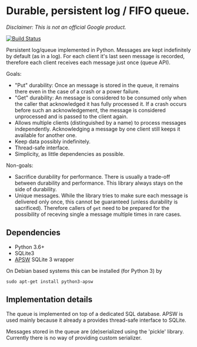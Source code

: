 # Durable, persistent log / FIFO queue.

*Disclaimer: This is not an official Google product.*

[![Build Status](https://travis-ci.com/ppetr/persistent-queue-log.svg?branch=master)](https://travis-ci.com/ppetr/persistent-queue-log)

Persistent log/queue implemented in Python. Messages are kept indefinitely by
default (as in a log). For each client it's last seen message is recorded,
therefore each client receives each message just once (queue API).

Goals:

  - "Put" durability: Once an message is stored in the queue, it remains there
    even in the case of a crash or a power failure.
  - "Get" durability: An message is considered to be consumed only when the
    caller that acknowledged it has fully processed it. If a crash occurs before
    such an acknowledgement, the message is considered unprocessed and is passed
    to the client again.
  - Allows multiple clients (distinguished by a name) to process messages
    independently. Acknowledging a message by one client still keeps it
    available for another one.
  - Keep data possibly indefinitely.
  - Thread-safe interface.
  - Simplicity, as little dependencies as possible.

Non-goals:

  - Sacrifice durability for performance. There is usually a trade-off between
    durability and performance. This library always stays on the side of
    durability.
  - Unique messages. While the library tries to make sure each message is
    delivered only once, this cannot be guaranteed (unless durability is
    sacrificed). Therefore callers of `get` need to be prepared for the
    possibility of receving single a message multiple times in rare cases.

## Dependencies

- Python 3.6+
- SQLite3
- [APSW](https://rogerbinns.github.io/apsw/) SQLite 3 wrapper

On Debian based systems this can be installed (for Python 3) by

    sudo apt-get install python3-apsw

## Implementation details

The queue is implemented on top of a dedicated SQL database. APSW is used mainly
because it already a provides thread-safe interface to SQLite.

Messages stored in the queue are (de)serialized using the 'pickle' library.
Currently there is no way of providing custom serializer.
